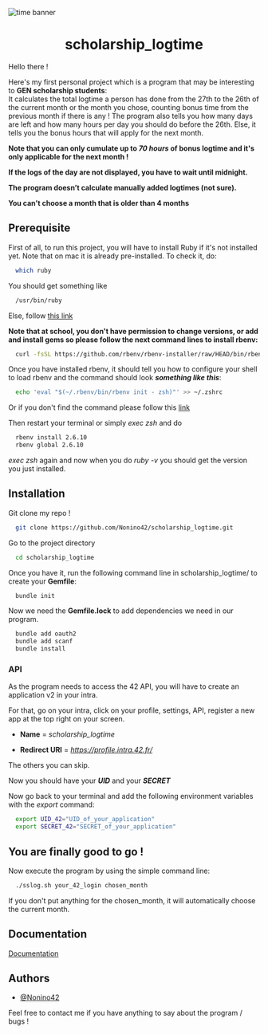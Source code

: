 ![time banner](https://kiwiorthoticservices.com/wp-content/uploads/saving-time-banner.jpg)

<h1 align="center"> scholarship_logtime</h1>

Hello there !

Here's my first personal project which is a program that may be interesting to **GEN scholarship students**:  
It calculates the total logtime a person has done from the 27th to the 26th of the current month or the month you chose, counting bonus time from the previous month if there is any !
The program also tells you how many days are left and how many hours per day you should do before the 26th. Else, it tells you the bonus hours that will apply for the next month.   

**Note that you can only cumulate up to _70 hours_ of bonus logtime and it's only applicable for the next month !**

**If the logs of the day are not displayed, you have to wait until midnight.**

**The program doesn’t calculate manually added logtimes (not sure).**

**You can't choose a month that is older than 4 months**

## Prerequisite

First of all, to run this project, you will have to install Ruby if it's not installed yet. Note that on mac it is already pre-installed. To check it, do:

```bash
  which ruby
```

You should get something like

```bash
  /usr/bin/ruby
```

Else, follow [this link](https://www.ruby-lang.org/en/documentation/installation/)

**Note that at school, you don't have permission to change versions, or add and install gems so please follow the next command lines to install rbenv:**

```bash
  curl -fsSL https://github.com/rbenv/rbenv-installer/raw/HEAD/bin/rbenv-installer | bash
```

Once you have installed rbenv, it should tell you how to configure your shell to load rbenv and the command should look **_something like this_**:
```bash
  echo 'eval "$(~/.rbenv/bin/rbenv init - zsh)"' >> ~/.zshrc
```
Or if you don't find the command please follow this [link](https://github.com/rbenv/rbenv)

Then restart your terminal or simply _exec zsh_ and do
```bash
  rbenv install 2.6.10
  rbenv global 2.6.10
```

_exec zsh_ again and now when you do _ruby -v_ you should get the version you just installed.

## Installation

Git clone my repo !

```bash
  git clone https://github.com/Nonino42/scholarship_logtime.git
```

Go to the project directory

```bash
  cd scholarship_logtime
```

Once you have it, run the following command line in scholarship_logtime/ to create your **Gemfile**:

```bash
  bundle init
```

Now we need the **Gemfile.lock** to add dependencies we need in our program.

```bash
  bundle add oauth2
  bundle add scanf
  bundle install
```

### API

As the program needs to access the 42 API, you will have to create an application v2 in your intra.

For that, go on your intra, click on your profile, settings, API, register a new app at the top right on your screen.

- **Name** = _scholarship_logtime_

- **Redirect URI** = _https://profile.intra.42.fr/_

The others you can skip.

Now you should have your **_UID_** and your **_SECRET_**

Now go back to your terminal and add the following environment variables with the _export_ command:

```bash
  export UID_42="UID_of_your_application"
  export SECRET_42="SECRET_of_your_application"
```
## You are finally good to go !

Now execute the program by using the simple command line:

```bash
  ./sslog.sh your_42_login chosen_month
```

If you don't put anything for the chosen_month, it will automatically choose the current month.

## Documentation

[Documentation](https://api.intra.42.fr/apidoc/guides/getting_started)


## Authors

- [@Nonino42](https://www.github.com/Nonino42)

Feel free to contact me if you have anything to say about the program / bugs !
